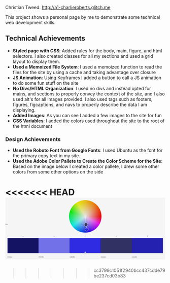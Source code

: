 Christian Tweed:
http://a1-charlieroberts.glitch.me

This project shows a personal page by me to demonstrate some technical web development skills.

## Technical Achievements
- **Styled page with CSS**: Added rules for the body, main, figure, and html selectors. I also created classes for all my sections and used a grid layout to display them.
- **Used a Memoized File System**: I used a memoized function to read the files for the site by using a cache and taking advantage over closure
- **JS Animation**: Using Keyframes I added a button to call a JS animation to do some fun stuff on the site
- **No Divs/HTML Organization**: I used no divs and instead opted for mains, and sections to properly convey the context of the site, and I also used alt's for all images provided. I also used tags such as footers, figures, figcaptions, and navs to properly describe the data I am displaying.
- **Added Images**: As you can see I added a few images to the site for fun
- **CSS Variables**: I added the colors used throughout the site to the root of the html document

### Design Achievements
- **Used the Roboto Font from Google Fonts**: I used Ubuntu as the font for the primary copy text in my site.
- **Used the Adobe Color Pallete to Create the Color Scheme for the Site**: Based on the image below I created a color pallete, I drew some other colors from some other options on the side

<<<<<<< HEAD
![Image of Color Wheel](https://raw.githubusercontent.com/TweedChristian/a1-gettingstarted/master/assets/colors.png)
=======
>>>>>>> cc3799c1051f2940bcc437cdde79be237cd03b83

